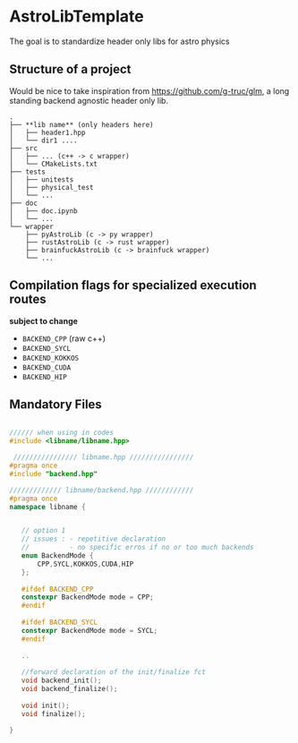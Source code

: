 # AstroLibTemplate

The goal is to standardize header only libs for astro physics


## Structure of a project

Would be nice to take inspiration from https://github.com/g-truc/glm, a long standing backend agnostic header only lib.

```
.
├── **lib name** (only headers here)
│   ├── header1.hpp
│   └── dir1 ....
├── src
│   ├── ... (c++ -> c wrapper) 
│   └── CMakeLists.txt
├── tests
│   ├── unitests
│   ├── physical_test
│   └── ...
├── doc
│   ├── doc.ipynb
│   └── ...
└── wrapper
    ├── pyAstroLib (c -> py wrapper)
    ├── rustAstroLib (c -> rust wrapper)
    ├── brainfuckAstroLib (c -> brainfuck wrapper)
    └── ...
```


## Compilation flags for specialized execution routes

**subject to change**

 - ```BACKEND_CPP``` (raw c++)
 - ```BACKEND_SYCL``` 
 - ```BACKEND_KOKKOS```
 - ```BACKEND_CUDA```
 - ```BACKEND_HIP```
 
 ## Mandatory Files
 
 ```c++ 
 
 ////// when using in codes
 #include <libname/libname.hpp>
 
  //////////////// libname.hpp //////////////// 
 #pragma once
 #include "backend.hpp"
 
 ///////////// libname/backend.hpp //////////// 
 #pragma once
 namespace libname {
 
 
    // option 1
    // issues : - repetitive declaration
    //          - no specific erros if no or too much backends
    enum BackendMode {
        CPP,SYCL,KOKKOS,CUDA,HIP
    };
    
    #ifdef BACKEND_CPP
    constexpr BackendMode mode = CPP;
    #endif
    
    #ifdef BACKEND_SYCL
    constexpr BackendMode mode = SYCL;
    #endif
    
    ..
    
    //forward declaration of the init/finalize fct
    void backend_init();
    void backend_finalize();
    
    void init();
    void finalize();
 
 }
 
 ```
